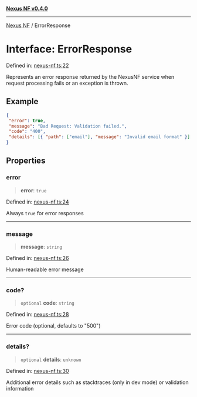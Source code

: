 [**Nexus NF v0.4.0**](../README.md)

***

[Nexus NF](../globals.md) / ErrorResponse

# Interface: ErrorResponse

Defined in: [nexus-nf.ts:22](https://github.com/Spaxterr/nexus-nf/blob/dfa6d0a2b203d7b6864a5a6e5f2af2f3151f865d/src/core/nexus-nf.ts#L22)

Represents an error response returned by the NexusNF service when request processing fails or an exception is thrown.

## Example

```json
{
 "error": true,
 "message": "Bad Request: Validation failed.",
 "code": "400",
 "details": [{ "path": ["email"], "message": "Invalid email format" }]
}
```

## Properties

### error

> **error**: `true`

Defined in: [nexus-nf.ts:24](https://github.com/Spaxterr/nexus-nf/blob/dfa6d0a2b203d7b6864a5a6e5f2af2f3151f865d/src/core/nexus-nf.ts#L24)

Always `true` for error responses

***

### message

> **message**: `string`

Defined in: [nexus-nf.ts:26](https://github.com/Spaxterr/nexus-nf/blob/dfa6d0a2b203d7b6864a5a6e5f2af2f3151f865d/src/core/nexus-nf.ts#L26)

Human-readable error message

***

### code?

> `optional` **code**: `string`

Defined in: [nexus-nf.ts:28](https://github.com/Spaxterr/nexus-nf/blob/dfa6d0a2b203d7b6864a5a6e5f2af2f3151f865d/src/core/nexus-nf.ts#L28)

Error code (optional, defaults to "500")

***

### details?

> `optional` **details**: `unknown`

Defined in: [nexus-nf.ts:30](https://github.com/Spaxterr/nexus-nf/blob/dfa6d0a2b203d7b6864a5a6e5f2af2f3151f865d/src/core/nexus-nf.ts#L30)

Additional error details such as stacktraces (only in dev mode) or validation information
